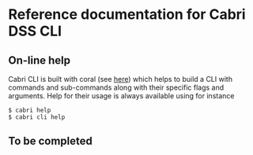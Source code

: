 # Reference documentation for Cabri DSS CLI

## On-line help

Cabri CLI is built with coral (see [here](dev.md))
which helps to build a CLI with commands and sub-commands along with their specific flags and arguments.
Help for their usage is always available using for instance

    $ cabri help
    $ cabri cli help

## To be completed

